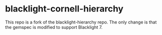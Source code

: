 # blacklight-cornell-hierarchy

This repo is a fork of the blacklight-hierarchy repo. The only change is that the gemspec is modified to support Blacklight 7.